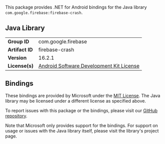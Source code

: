 This package provides .NET for Android bindings for the Java library `com.google.firebase:firebase-crash`.

## Java Library

| | |
|-|-|
| **Group ID** | com.google.firebase |
| **Artifact ID** | firebase-crash |
| **Version** | 16.2.1 |
| **License(s)** | [Android Software Development Kit License](https://developer.android.com/studio/terms.html) |

## Bindings

These bindings are provided by Microsoft under the [MIT License](https://opensource.org/licenses/MIT). The Java
library may be licensed under a different license as specified above.

To report issues with this package or the bindings, please visit our [GitHub repository](https://aka.ms/android-libraries).

Note that Microsoft only provides support for the bindings. For support on
usage or issues with the Java library itself, please visit the library's project page.
